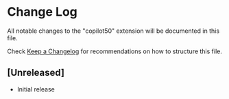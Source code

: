 # Change Log

All notable changes to the "copilot50" extension will be documented in this file.

Check [Keep a Changelog](http://keepachangelog.com/) for recommendations on how to structure this file.

## [Unreleased]

- Initial release